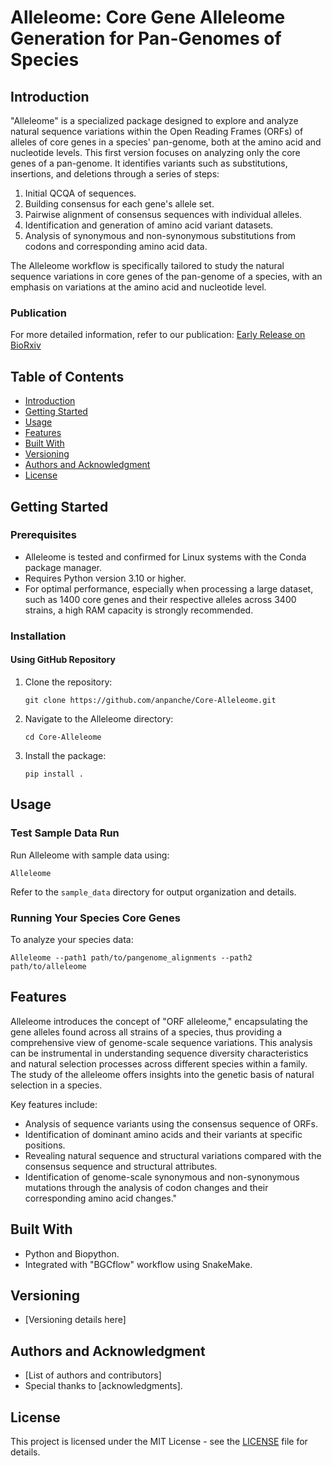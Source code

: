 

# Alleleome: Core Gene Alleleome Generation for Pan-Genomes of Species

## Introduction
"Alleleome" is a specialized package designed to explore and analyze natural sequence variations within the Open Reading Frames (ORFs) of alleles of core genes in a species' pan-genome, both at the amino acid and nucleotide levels. This first version focuses on analyzing only the core genes of a pan-genome. It identifies variants such as substitutions, insertions, and deletions through a series of steps:

1. Initial QCQA of sequences.
2. Building consensus for each gene's allele set.
3. Pairwise alignment of consensus sequences with individual alleles.
4. Identification and generation of amino acid variant datasets.
5. Analysis of synonymous and non-synonymous substitutions from codons and corresponding amino acid data.

The Alleleome workflow is specifically tailored to study the natural sequence variations in core genes of the pan-genome of a species, with an emphasis on variations at the amino acid and nucleotide level.

### Publication
For more detailed information, refer to our publication:
[Early Release on BioRxiv](https://www.biorxiv.org/content/biorxiv/early/2023/09/22/2023.09.22.558971.full.pdf)

## Table of Contents
- [Introduction](#introduction)
- [Getting Started](#getting-started)
- [Usage](#usage)
- [Features](#features)
- [Built With](#built-with)
- [Versioning](#versioning)
- [Authors and Acknowledgment](#authors-and-acknowledgment)
- [License](#license)

## Getting Started

### Prerequisites
- Alleleome is tested and confirmed for Linux systems with the Conda package manager.
- Requires Python version 3.10 or higher.
- For optimal performance, especially when processing a large dataset, such as 1400 core genes and their respective alleles across 3400 strains, a high RAM capacity is strongly recommended.

### Installation
#### Using GitHub Repository
1. Clone the repository:
   ```
   git clone https://github.com/anpanche/Core-Alleleome.git
   ```
2. Navigate to the Alleleome directory:
   ```
   cd Core-Alleleome
   ```
3. Install the package:
   ```
   pip install .
   ```

## Usage

### Test Sample Data Run
Run Alleleome with sample data using:
   ```
   Alleleome
   ```
Refer to the `sample_data` directory for output organization and details.

### Running Your Species Core Genes
To analyze your species data:
   ```
   Alleleome --path1 path/to/pangenome_alignments --path2 path/to/alleleome
   ```


## Features
Alleleome introduces the concept of "ORF alleleome," encapsulating the gene alleles found across all strains of a species, thus providing a comprehensive view of genome-scale sequence variations. This analysis can be instrumental in understanding sequence diversity characteristics and natural selection processes across different species within a family. The study of the alleleome offers insights into the genetic basis of natural selection in a species.

Key features include:
- Analysis of sequence variants using the consensus sequence of ORFs.
- Identification of dominant amino acids and their variants at specific positions.
- Revealing natural sequence and structural variations compared with the consensus sequence and structural attributes.
- Identification of genome-scale synonymous and non-synonymous mutations through the analysis of codon changes and their corresponding amino acid changes."

## Built With
- Python and Biopython.
- Integrated with "BGCflow" workflow using SnakeMake.

## Versioning
- [Versioning details here]

## Authors and Acknowledgment
- [List of authors and contributors]
- Special thanks to [acknowledgments].

## License
This project is licensed under the MIT License - see the [LICENSE](LICENSE) file for details.

